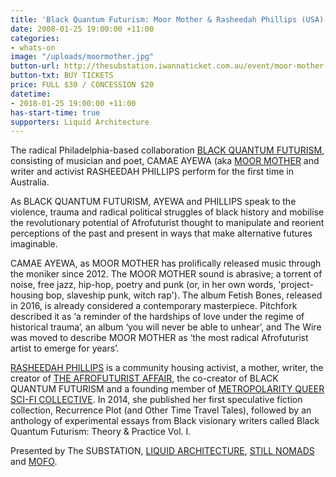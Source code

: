 ```yaml
---
title: 'Black Quantum Futurism: Moor Mother & Rasheedah Phillips (USA)'
date: 2008-01-25 19:00:00 +11:00
categories:
- whats-on
image: "/uploads/moormother.jpg"
button-url: http://thesubstation.iwannaticket.com.au/event/moor-mother-with-rasheedah-phillips-MTQxMzg
button-txt: BUY TICKETS
price: FULL $30 / CONCESSION $20
datetime:
- 2018-01-25 19:00:00 +11:00
has-start-time: true
supporters: Liquid Architecture
---
```


The radical Philadelphia-based collaboration [BLACK QUANTUM FUTURISM](https://www.blackquantumfuturism.com/), consisting of musician and poet, CAMAE AYEWA (aka [MOOR MOTHER](https://moormothergoddess.bandcamp.com/) and writer and activist RASHEEDAH PHILLIPS perform for the first time in Australia. 

As BLACK QUANTUM FUTURISM, AYEWA and PHILLIPS speak to the violence, trauma and radical political struggles of black history and mobilise the revolutionary potential of Afrofuturist thought to manipulate and reorient perceptions of the past and present in ways that make alternative futures imaginable. 

CAMAE AYEWA, as MOOR MOTHER has prolifically released music through the moniker since 2012. The MOOR MOTHER sound is abrasive; a torrent of noise, free jazz, hip-hop, poetry and punk (or, in her own words, 'project-housing bop, slaveship punk, witch rap'). The album Fetish Bones, released in 2016, is already considered a contemporary masterpiece. Pitchfork described it as ‘a reminder of the hardships of love under the regime of historical trauma’, an album ‘you will never be able to unhear’, and The Wire was moved to describe MOOR MOTHER as ‘the most radical Afrofuturist artist to emerge for years’. 

[RASHEEDAH PHILLIPS](http://www.afrofuturistaffair.com/creative-rasheedah-phillips) is a community housing activist, a mother, writer, the creator of [THE AFROFUTURIST AFFAIR](http://www.afrofuturistaffair.com/), the co-creator of BLACK QUANTUM FUTURISM and a founding member of [METROPOLARITY QUEER SCI-FI COLLECTIVE](http://metropolarity.net/). In 2014, she published her first speculative fiction collection, Recurrence Plot (and Other Time Travel Tales), followed by an anthology of experimental essays from Black visionary writers called Black Quantum Futurism: Theory & Practice Vol. I.

Presented by The SUBSTATION, [LIQUID ARCHITECTURE](http://www.liquidarchitecture.org.au/), [STILL NOMADS](https://www.facebook.com/stillnomads/) and [MOFO](https://mofo.net.au).